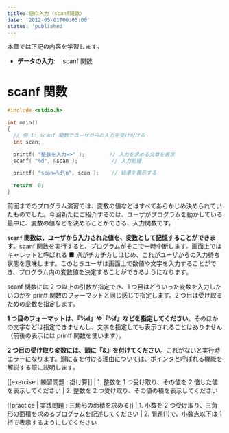 ```yaml
---
title: 値の入力（scanf関数）
date: '2012-05-01T00:05:00'
status: 'published'
---
```


本章では下記の内容を学習します。

- **データの入力**:　 scanf 関数

# scanf 関数

```cpp
#include <stdio.h>

int main()
{
  // 例 1: scanf 関数でユーザからの入力を受け付ける
  int scan;

  printf( "整数を入力=>" );        // 入力を求める文章を表示
  scanf( "%d", &scan );           // 入力処理

  printf( "scan=%d\n", scan );    // 結果を表示する

  return  0;
}
```

前回までのプログラム演習では、変数の値などはすべてあらかじめ決められていたものでした。今回新たにご紹介するのは、ユーザがプログラムを動かしている最中に、変数の値などを決めることができる、入力関数です。

**`scanf` 関数は、ユーザから入力された値を、変数として記憶することができます**。scanf 関数を実行すると、プログラムがそこで一時中断します。画面上ではキャレットと呼ばれる ■ 点がチカチカしはじめ、これがユーザからの入力待ち状態を意味します。このときユーザは画面上で数値や文字を入力することができ、プログラム内の変数値を決定することができるようになります。

scanf 関数には 2 つ以上の引数が指定でき、1 つ目はどういった変数を入力したいのかを printf 関数のフォーマットと同じ感じで指定します。2 つ目は受け取るための変数を指定します。

**1 つ目のフォーマットは、『%d』や『%f』などを指定してください**。そのほかの文字などは指定できませんし、文字を指定しても表示されることはありません（前後の表示には printf 関数を使います）。

**2 つ目の受け取り変数には、頭に『&』を付けてください**。これがないと実行時エラーになります。頭に＆を付ける理由については、ポインタと呼ばれる機能を解説する際に説明します。

[[exercise | 練習問題 : 掛け算]]
| 1. 整数を 1 つ受け取り、その値を 2 倍した値を表示してください
| 2. 整数を 2 つ受け取り、その値の積を表示してください

[[practice | 実践問題 : 三角形の面積を求める]]
| 1. 小数を 2 つ受け取り、三角形の面積を求めるプログラムを記述してください
| 2. 問題(1)で、小数点以下は 1 桁で表示するようにしてください
